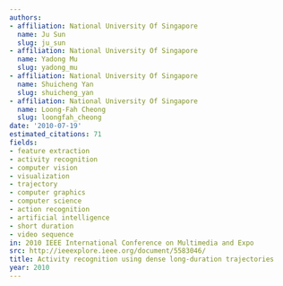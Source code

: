 ```yaml
---
authors:
- affiliation: National University Of Singapore
  name: Ju Sun
  slug: ju_sun
- affiliation: National University Of Singapore
  name: Yadong Mu
  slug: yadong_mu
- affiliation: National University Of Singapore
  name: Shuicheng Yan
  slug: shuicheng_yan
- affiliation: National University Of Singapore
  name: Loong-Fah Cheong
  slug: loongfah_cheong
date: '2010-07-19'
estimated_citations: 71
fields:
- feature extraction
- activity recognition
- computer vision
- visualization
- trajectory
- computer graphics
- computer science
- action recognition
- artificial intelligence
- short duration
- video sequence
in: 2010 IEEE International Conference on Multimedia and Expo
src: http://ieeexplore.ieee.org/document/5583046/
title: Activity recognition using dense long-duration trajectories
year: 2010
---
```

